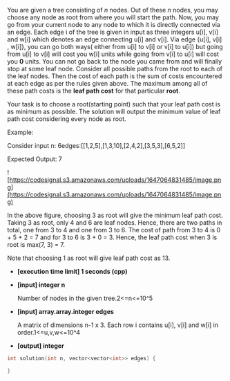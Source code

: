 You are given a tree consisting of *n* nodes. Out of these *n* nodes, you may choose any node as root from where you will start the path. Now, you may go from your current node to any node to which it is directly connected via an edge. Each edge i of the tree is given in input as three integers u[i], v[i] and w[i] which denotes an edge connecting u[i] and v[i]. Via edge {u[i], v[i] , w[i]}, you can go both ways( either from u[i] to v[i] or v[i] to u[i]) but going from u[i] to v[i] will cost you w[i] units while going from v[i] to u[i] will cost you **0** units. You can not go back to the node you came from and will finally stop at some leaf node. Consider all possible paths from the root to each of the leaf nodes. Then the cost of each path is the sum of costs encountered at each edge as per the rules given above. The maximum among all of these path costs is the **leaf path cost** for that particular **root**.

Your task is to choose a root(starting point) such that your leaf path cost is as minimum as possible. The solution will output the minimum value of leaf path cost considering every node as root.

Example:

Consider input n: 6edges:[[1,2,5],[1,3,10],[2,4,2],[3,5,3],[6,5,2]]

Expected Output: 7

![https://codesignal.s3.amazonaws.com/uploads/1647064831485/image.png](https://codesignal.s3.amazonaws.com/uploads/1647064831485/image.png)

In the above figure, choosing 3 as root will give the minimum leaf path cost. Taking 3 as root, only 4 and 6 are leaf nodes. Hence, there are two paths in total, one from 3 to 4 and one from 3 to 6. The cost of path from 3 to 4 is 0 + 5 + 2 = 7 and for 3 to 6 is 3 + 0 = 3. Hence, the leaf path cost when 3 is root is max(7, 3) = 7.

Note that choosing 1 as root will give leaf path cost as 13.

- **[execution time limit] 1 seconds (cpp)**
- **[input] integer n**
    
    Number of nodes in the given tree.2<=n<=10^5
    
- **[input] array.array.integer edges**
    
    A matrix of dimensions n-1 x 3. Each row i contains u[i], v[i] and w[i] in order.1<=u,v,w<=10^4
    
- **[output] integer**

```cpp
int solution(int n, vector<vector<int>> edges) {

}
```